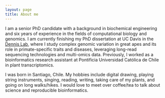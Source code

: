 ```yaml
---
layout: page
title: About me
---
```


I am a senior PhD candidate with a background in biochemical engineering and six years of experience in the fields of computational biology and genomics. I am currently finishing my PhD dissertation at UC Davis in the [Dennis Lab](https://www.dennislab.org/), where I study complex genomic variation in great apes and its role in primate-specific traits and diseases, leveraging long-read sequencing technologies and multi-omics data. Previously, I worked as a bioinformatics research assistant at Pontificia Universidad Católica de Chile in plant transcriptomics.

I was born in Santiago, Chile. My hobbies include digital drawing, playing string instruments, singing, reading, writing, taking care of my plants, and going on long walks/hikes. I would love to meet over coffee/tea to talk about science and reproducible bioinformatics.